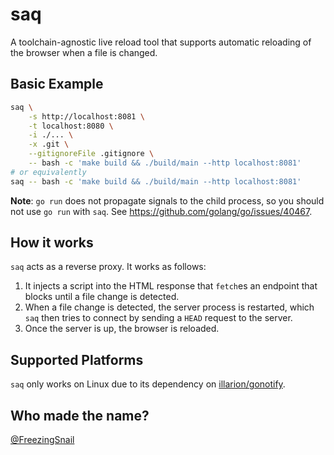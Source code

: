 # saq

A toolchain-agnostic live reload tool that supports automatic reloading of the
browser when a file is changed.

## Basic Example

```sh
saq \
    -s http://localhost:8081 \
    -t localhost:8080 \
    -i ./... \
    -x .git \
    --gitignoreFile .gitignore \
    -- bash -c 'make build && ./build/main --http localhost:8081'
# or equivalently
saq -- bash -c 'make build && ./build/main --http localhost:8081'
```

**Note**: `go run` does not propagate signals to the child process, so you
should not use `go run` with `saq`. See https://github.com/golang/go/issues/40467.

## How it works

`saq` acts as a reverse proxy. It works as follows:

1. It injects a script into the HTML response that `fetch`es an endpoint that
   blocks until a file change is detected.
2. When a file change is detected, the server process is restarted, which `saq`
   then tries to connect by sending a `HEAD` request to the server.
3. Once the server is up, the browser is reloaded.

## Supported Platforms

`saq` only works on Linux due to its dependency on [illarion/gonotify](https://github.com/illarion/gonotify).

## Who made the name?

[@FreezingSnail](https://github.com/freezingsnail)
